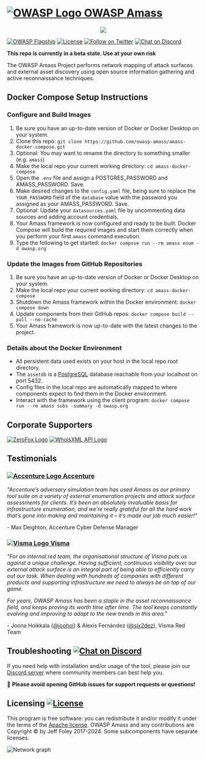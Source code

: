 # [![OWASP Logo](https://github.com/owasp-amass/amass/blob/master/images/owasp_logo.png) OWASP Amass](https://owasp.org/www-project-amass/)

<p align="center">
  <img src="https://github.com/owasp-amass/amass/blob/master/images/amass_video.gif">
</p>

[![OWASP Flagship](https://img.shields.io/badge/owasp-flagship%20project-48A646.svg)](https://owasp.org/projects/#sec-flagships)
[![License](https://img.shields.io/badge/license-apache%202-blue)](https://www.apache.org/licenses/LICENSE-2.0)
[![Follow on Twitter](https://img.shields.io/twitter/follow/owaspamass.svg?logo=twitter)](https://twitter.com/owaspamass)
[![Chat on Discord](https://img.shields.io/discord/433729817918308352.svg?logo=discord)](https://discord.gg/t7j6FeShKb)

**This repo is currently in a beta state. Use at your own risk**

The OWASP Amass Project performs network mapping of attack surfaces and external asset discovery using open source information gathering and active reconnaissance techniques.

## Docker Compose Setup Instructions

### Configure and Build Images

1. Be sure you have an up-to-date version of Docker or Docker Desktop on your system.
2. Clone this repo: `git clone https://github.com/owasp-amass/amass-docker-compose.git`
3. Optional: You may want to rename the directory to something smaller (e.g. `amass`)
4. Make the local repo your current working directory: `cd amass-docker-compose`
5. Open the `.env` file and assign a POSTGRES_PASSWORD and AMASS_PASSWORD. Save.
6. Make desired changes to the `config.yaml` file, being sure to replace the `YOUR_PASSWORD` field of the `database` value with the password you assigned as your AMASS_PASSWORD. Save.
7. Optional: Update your `datasources.yaml` file by uncommenting data sources and adding account credentials.
8. Your Amass framework is now configured and ready to be built. Docker Compose will build the required images and start them correctly when you perform your first `amass` command execution.
9. Type the following to get started: `docker compose run --rm amass enum -d owasp.org`

### Update the Images from GitHub Repositories

1. Be sure you have an up-to-date version of Docker or Docker Desktop on your system.
2. Make the local repo your current working directory: `cd amass-docker-compose`
3. Shutdown the Amass framework within the Docker environment: `docker compose down`
4. Update components from their GitHub repos: `docker compose build --pull --no-cache`
5. Your Amass framework is now up-to-date with the latest changes to the project.

### Details about the Docker Environment

* All persistent data used exists on your host in the local repo root directory.
* The `assetdb` is a [PostgreSQL](https://github.com/postgres/postgres) database reachable from your localhost on port 5432.
* Config files in the local repo are automatically mapped to where components expect to find them in the Docker environment.
* Interact with the framework using the client program: `docker compose run --rm amass subs -summary -d owasp.org`

## Corporate Supporters

[![ZeroFox Logo](https://github.com/owasp-amass/amass/blob/master/images/zerofox_logo.png)](https://www.zerofox.com/) [![WhoisXML API Logo](https://github.com/owasp-amass/amass/blob/master/images/whoisxmlapi_logo.png)](https://www.whoisxmlapi.com/)

## Testimonials

### [![Accenture Logo](https://github.com/owasp-amass/amass/blob/master/images/accenture_logo.png) Accenture](https://www.accenture.com/)

*"Accenture’s adversary simulation team has used Amass as our primary tool suite on a variety of external enumeration projects and attack surface assessments for clients. It’s been an absolutely invaluable basis for infrastructure enumeration, and we’re really grateful for all the hard work that’s gone into making and maintaining it – it’s made our job much easier!"*

\- Max Deighton, Accenture Cyber Defense Manager

### [![Visma Logo](https://github.com/owasp-amass/amass/blob/master/images/visma_logo.png) Visma](https://www.visma.com/)

*"For an internal red team, the organisational structure of Visma puts us against a unique challenge. Having sufficient, continuous visibility over our external attack surface is an integral part of being able to efficiently carry out our task. When dealing with hundreds of companies with different products and supporting infrastructure we need to always be on top of our game.*

*For years, OWASP Amass has been a staple in the asset reconnaissance field, and keeps proving its worth time after time. The tool keeps constantly evolving and improving to adapt to the new trends in this area."*

\- Joona Hoikkala ([@joohoi](https://github.com/joohoi)) & Alexis Fernández ([@six2dez](https://github.com/six2dez)), Visma Red Team

## Troubleshooting [![Chat on Discord](https://img.shields.io/discord/433729817918308352.svg?logo=discord)](https://discord.gg/t7j6FeShKb)

If you need help with installation and/or usage of the tool, please join our [Discord server](https://discord.gg/t7j6FeShKb) where community members can best help you.

:stop_sign:   **Please avoid opening GitHub issues for support requests or questions!**

## Licensing [![License](https://img.shields.io/badge/license-apache%202-blue)](https://www.apache.org/licenses/LICENSE-2.0)

This program is free software: you can redistribute it and/or modify it under the terms of the [Apache license](LICENSE). OWASP Amass and any contributions are Copyright © by Jeff Foley 2017-2024. Some subcomponents have separate licenses.

![Network graph](https://github.com/owasp-amass/amass/blob/master/images/network_06092018.png "Amass Network Mapping")
